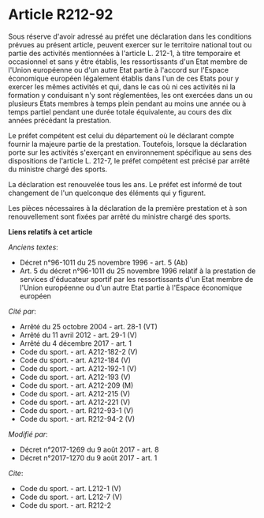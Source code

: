 # Article R212-92

Sous réserve d'avoir adressé au préfet une déclaration dans les conditions prévues au présent article, peuvent exercer sur le
territoire national tout ou partie des activités mentionnées à l'article L. 212-1, à titre temporaire et occasionnel et sans
y être établis, les ressortissants d'un Etat membre de l'Union européenne ou d'un autre Etat partie à l'accord sur l'Espace
économique européen légalement établis dans l'un de ces Etats pour y exercer les mêmes activités et qui, dans le cas où ni
ces activités ni la formation y conduisant n'y sont réglementées, les ont exercées dans un ou plusieurs Etats membres à temps
plein pendant au moins une année ou à temps partiel pendant une durée totale équivalente, au cours des dix années précédant
la prestation. 

Le préfet compétent est celui du département où le déclarant compte fournir la majeure partie de la prestation. Toutefois,
lorsque la déclaration porte sur les activités s'exerçant en environnement spécifique au sens des dispositions de l'article
L. 212-7, le préfet compétent est précisé par arrêté du ministre chargé des sports. 

La déclaration est renouvelée tous les ans. Le préfet est informé de tout changement de l'un quelconque des éléments qui y
figurent. 

Les pièces nécessaires à la déclaration de la première prestation et à son renouvellement sont fixées par arrêté du ministre
chargé des sports.

**Liens relatifs à cet article**

_Anciens textes_:

  - Décret n°96-1011 du 25 novembre 1996 - art. 5 (Ab)
  - Art. 5 du décret n°96-1011 du 25 novembre 1996 relatif à la prestation de services d'éducateur sportif par les ressortissants d'un Etat membre de l'Union européenne ou d'un autre Etat partie à l'Espace économique européen

_Cité par_:

  - Arrêté du 25 octobre 2004 - art. 28-1 (VT)
  - Arrêté du 11 avril 2012 - art. 29-1 (V)
  - Arrêté du 4 décembre 2017 - art. 1
  - Code du sport. - art. A212-182-2 (V)
  - Code du sport. - art. A212-184 (V)
  - Code du sport. - art. A212-192-1 (V)
  - Code du sport. - art. A212-193 (V)
  - Code du sport. - art. A212-209 (M)
  - Code du sport. - art. A212-215 (V)
  - Code du sport. - art. A212-221 (V)
  - Code du sport. - art. R212-93-1 (V)
  - Code du sport. - art. R212-94-2 (V)

_Modifié par_:

  - Décret n°2017-1269 du 9 août 2017 - art. 8
  - Décret n°2017-1270 du 9 août 2017 - art. 1

_Cite_:

  - Code du sport. - art. L212-1 (V)
  - Code du sport. - art. L212-7 (V)
  - Code du sport. - art. R212-2
